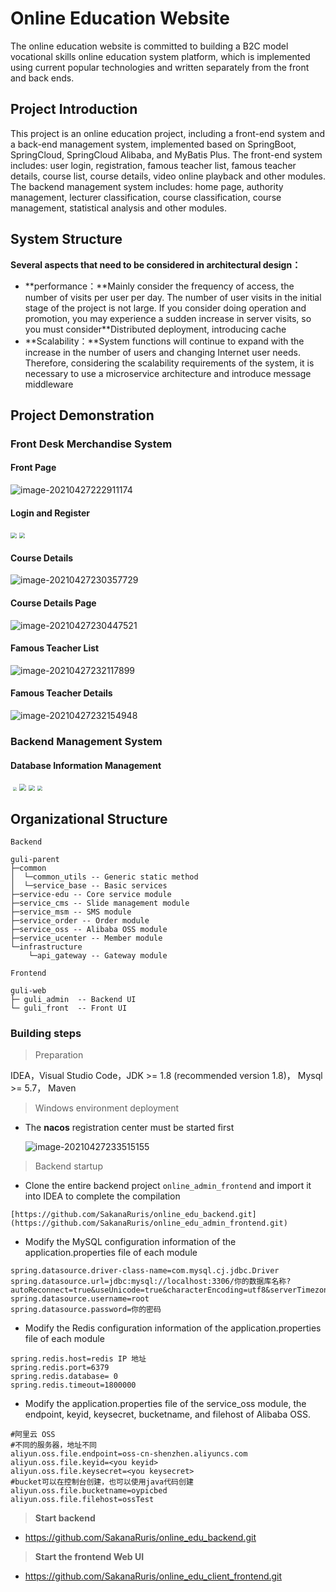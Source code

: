 # Online Education Website


The online education website is committed to building a B2C model vocational skills online education system platform, which is implemented using current popular technologies and written separately from the front and back ends.




## Project Introduction

This project is an online education project, including a front-end system and a back-end management system, implemented based on SpringBoot, SpringCloud, SpringCloud Alibaba, and MyBatis Plus. The front-end system includes: user login, registration, famous teacher list, famous teacher details, course list, course details, video online playback and other modules. The backend management system includes: home page, authority management, lecturer classification, course classification, course management, statistical analysis and other modules.


## System Structure

**Several aspects that need to be considered in architectural design：**

- **performance：**Mainly consider the frequency of access, the number of visits per user per day. The number of user visits in the initial stage of the project is not large. If you consider doing operation and promotion, you may experience a sudden increase in server visits, so you must consider\**Distributed deployment, introducing cache
- **Scalability：**System functions will continue to expand with the increase in the number of users and changing Internet user needs. Therefore, considering the scalability requirements of the system, it is necessary to use a microservice architecture and introduce message middleware



## Project Demonstration

### Front Desk Merchandise System

#### Front Page

![image-20210427222911174](https://oss.imoyt.top/img/20210427222912.png)

#### Login and Register

<div>
    <img src="https://guliedu-2002.oss-ap-northeast-1.aliyuncs.com/course/login.png" style="zoom:60%;"  />
    <img src="https://guliedu-2002.oss-ap-northeast-1.aliyuncs.com/course/register.png" style="zoom:60%;" />
</div>

#### Course Details

![image-20210427230357729](https://oss.imoyt.top/img/20210427230358.png)

#### **Course Details Page**

![image-20210427230447521](https://oss.imoyt.top/img/20210427230448.png)


#### Famous Teacher List

![image-20210427232117899](https://oss.imoyt.top/img/20210427232119.png)

#### Famous Teacher Details

![image-20210427232154948](https://oss.imoyt.top/img/20210427232156.png)


### Backend Management System

#### Database Information Management

<div>
     <img src="" style="zoom:40%;" />
    <img src="https://oss.imoyt.top/img/20210427174750.png" style="zoom:40%;" />
    <img src="https://oss.imoyt.top/img/20210427174934.png" style="zoom:70%;" />
    <img src="https://oss.imoyt.top/img/20210427174954.png" style="zoom:60%;" />
    <img src="https://oss.imoyt.top/img/20210427175011.png" style="zoom:50%;" />
</div>




## Organizational Structure

`Backend`

```
guli-parent
├─common  
│  └─common_utils -- Generic static method 
│  └─service_base -- Basic services
├─service-edu -- Core service module
├─service_cms -- Slide management module
├─service_msm -- SMS module
├─service_order -- Order module
├─service_oss -- Alibaba OSS module
├─service_ucenter -- Member module
└─infrastructure 
    └─api_gateway -- Gateway module
```

`Frontend`

~~~
guli-web
├─ guli_admin  -- Backend UI
└─ guli_front  -- Front UI
~~~




### Building steps

>Preparation

IDEA，Visual Studio Code，JDK >= 1.8 (recommended version 1.8)， Mysql >= 5.7， Maven

> Windows environment deployment

- The **nacos** registration center must be started first

  ![image-20210427233515155](https://oss.imoyt.top/img/20210427233516.png)

>Backend startup

* Clone the entire backend project `online_admin_frontend` and import it into IDEA to complete the compilation

~~~
[https://github.com/SakanaRuris/online_edu_backend.git](https://github.com/SakanaRuris/online_edu_admin_frontend.git)
~~~

* Modify the MySQL configuration information of the application.properties file of each module

~~~properties
spring.datasource.driver-class-name=com.mysql.cj.jdbc.Driver
spring.datasource.url=jdbc:mysql://localhost:3306/你的数据库名称?autoReconnect=true&useUnicode=true&characterEncoding=utf8&serverTimezone=GMT%2B8
spring.datasource.username=root
spring.datasource.password=你的密码
~~~

* Modify the Redis configuration information of the application.properties file of each module

~~~properties
spring.redis.host=redis IP 地址
spring.redis.port=6379
spring.redis.database= 0
spring.redis.timeout=1800000
~~~

* Modify the application.properties file of the service_oss module, the endpoint, keyid, keysecret, bucketname, and filehost of Alibaba OSS.

~~~properties
#阿里云 OSS
#不同的服务器，地址不同
aliyun.oss.file.endpoint=oss-cn-shenzhen.aliyuncs.com
aliyun.oss.file.keyid=<you keyid>
aliyun.oss.file.keysecret=<you keysecret>
#bucket可以在控制台创建，也可以使用java代码创建
aliyun.oss.file.bucketname=oypicbed
aliyun.oss.file.filehost=ossTest
~~~

>**Start backend**

* https://github.com/SakanaRuris/online_edu_backend.git

>**Start the frontend Web UI**

* https://github.com/SakanaRuris/online_edu_client_frontend.git


